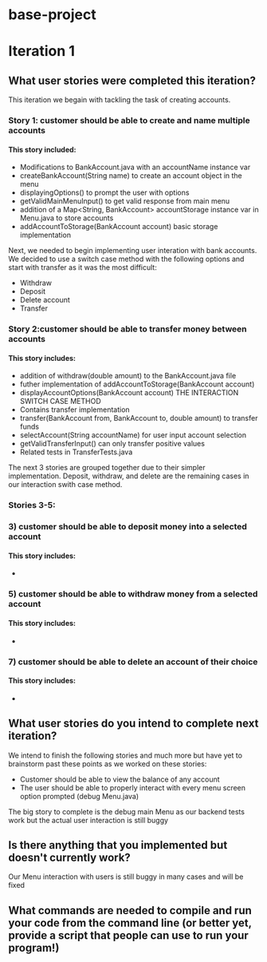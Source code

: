 # base-project
# Iteration 1
  
  ## What user stories were completed this iteration?
  
This iteration we begain with tackling the task of creating accounts.
### Story 1: customer should be able to create and name multiple accounts

#### This story included:
- Modifications to BankAccount.java with an accountName instance var
- createBankAccount(String name) to create an account object in the menu
- displayingOptions() to prompt the user with options
- getValidMainMenuInput() to get valid response from main menu
- addition of a Map<String, BankAccount> accountStorage instance var in Menu.java to store accounts
- addAccountToStorage(BankAccount account) basic storage implementation

Next, we needed to begin implementing user interation with bank accounts.
We decided to use a switch case method with the following options and start with transfer as it was the most difficult:
- Withdraw
- Deposit
- Delete account
- Transfer

### Story 2:customer should be able to transfer money between accounts

#### This story includes:
- addition of withdraw(double amount) to the BankAccount.java file
- futher implementation of addAccountToStorage(BankAccount account)
- displayAccountOptions(BankAccount account) THE INTERACTION SWITCH CASE METHOD
- Contains transfer implementation
- transfer(BankAccount from, BankAccount to, double amount) to transfer funds
- selectAccount(String accountName) for user input account selection
- getValidTransferInput() can only transfer positive values
- Related tests in TransferTests.java

The next 3 stories are grouped together due to their simpler implementation.
Deposit, withdraw, and delete are the remaining cases in our interaction swith case method.

### Stories 3-5:

### 3) customer should be able to deposit money into a selected account

#### This story includes:
- 

### 5) customer should be able to withdraw money from a selected account
   
#### This story includes:
- 
   
### 7) customer should be able to delete an account of their choice
   
#### This story includes:
- 

  ## What user stories do you intend to complete next iteration?
  
We intend to finish the following stories and much more but have yet to brainstorm past these points as we worked on these stories:
- Customer should be able to view the balance of any account
- The user should be able to properly interact with every menu screen option prompted (debug Menu.java)

The big story to complete is the debug main Menu as our backend tests work but the actual user interaction is still buggy

## Is there anything that you implemented but doesn't currently work?

Our Menu interaction with users is still buggy in many cases and will be fixed

## What commands are needed to compile and run your code from the command line (or better yet, provide a script that people can use to run your program!)

